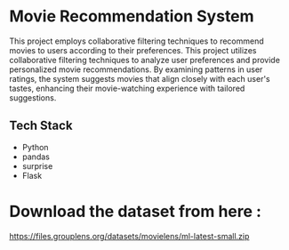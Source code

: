 # Movie Recommendation System
This project employs collaborative filtering techniques to recommend movies to users according to their preferences. This project utilizes collaborative filtering techniques to analyze user preferences and provide personalized movie recommendations. By examining patterns in user ratings, the system suggests movies that align closely with each user's tastes, enhancing their movie-watching experience with tailored suggestions.

## Tech Stack
- Python
- pandas
- surprise
- Flask

# Download the dataset from here :
https://files.grouplens.org/datasets/movielens/ml-latest-small.zip
